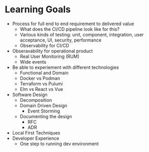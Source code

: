 # Learning Goals

- Process for full end to end requirement to delivered value
  - What does the CI/CD pipeline look like for this? 
  - Various kinds of testing: unit, component, integration, user acceptance, UI, security, performance
  - Observability for CI/CD
- Obseravability for operational product
  - Real User Monitoring (RUM)
  - Wide events
- Be able to experiement with different technologies
  - Functional and Domain
  - Docker vs Podman
  - Terraform vs Pulumi
  - Elm vs React vs Vue
- Software Design
  - Decomposition
  - Domain Driven Design
    - Event Storming
  - Documenting the design
    - RFC
    - ADR
- Local First Techniques
- Developer Experience
  - One step to running dev environment
